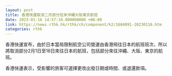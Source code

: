 ```yaml
---
layout: post
title: 香港快運取消二月部分往來沖繩大阪東京航班
date: 2023-01-16 14:57:19.000000000 +08:00
link: https://news.rthk.hk/rthk/ch/component/k2/1684091-20230116.htm
categories: rthk
---
```


香港快運宣布，由於日本當局限制航空公司營運由香港飛往日本的航班班次，所以將取消部分2月1日至16日來往日本的航班，包括部分來往沖繩、大阪、東京的航班。

香港快運表示，受影響的旅客可選擇更改出發日期或時間、或退還款項。
